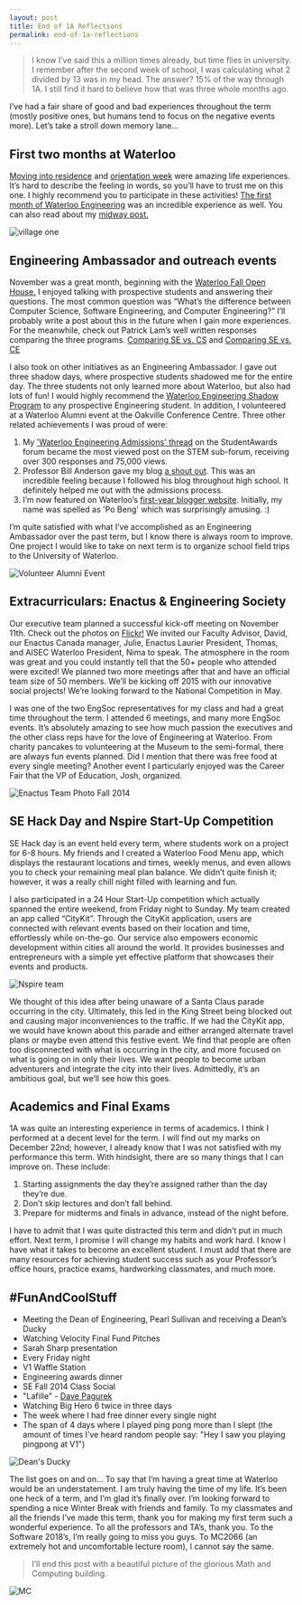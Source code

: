 ```yaml
---
layout: post
title: End of 1A Reflections
permalink: end-of-1a-reflections
---
```


>I know I’ve said this a million times already, but time flies in university. I remember after the second week of school, I was calculating what 2 divided by 13 was in my head. The answer? 15% of the way through 1A. I still find it hard to believe how that was three whole months ago.

I’ve had a fair share of good and bad experiences throughout the term (mostly positive ones, but humans tend to focus on the negative events more). Let’s take a stroll down memory lane…

## First two months at Waterloo

[Moving into residence](/residence-move-in-day) and [orientation week](/orientation-week-at-waterloo) were amazing life experiences. It’s hard to describe the feeling in words, so you’ll have to trust me on this one. I highly recommend you to participate in these activities! [The first month of Waterloo Engineering](/first-month-of-waterloo-engineering) was an incredible experience as well. You can also read about my [midway post.](/halfway-through-1a-waterloo-engineering)

![village one](/assets/village1.png)

## Engineering Ambassador and outreach events

November was a great month, beginning with the [Waterloo Fall Open House.](/waterloo-open-house-fall-2014) I enjoyed talking with prospective students and answering their questions. The most common question was “What’s the difference between Computer Science, Software Engineering, and Computer Engineering?” I’ll probably write a post about this in the future when I gain more experiences. For the meanwhile, check out Patrick Lam’s well written responses comparing the three programs. [Comparing SE vs. CS](https://uwaterloo.ca/software-engineering/future-undergraduate-students/comparing-bse-bcs) and [Comparing SE vs. CE](https://uwaterloo.ca/software-engineering/future-undergraduate-students/comparing-bse-basc-comp-eng)

I also took on other initiatives as an Engineering Ambassador. I gave out three shadow days, where prospective students shadowed me for the entire day. The three students not only learned more about Waterloo, but also had lots of fun! I would highly recommend the [Waterloo Engineering Shadow Program](https://uwaterloo.ca/engineering-student-ambassadors/shadow-program) to any prospective Engineering student. In addition, I volunteered at a Waterloo Alumni event at the Oakville Conference Centre. Three other related achievements I was proud of were:

1. My ['Waterloo Engineering Admissions' thread](https://yconic.com/discussion/waterloo-engineering-admission-2015/t44500) on the StudentAwards forum became the most viewed post on the STEM sub-forum, receiving over 300 responses and 75,000 views.
1. Professor Bill Anderson gave my blog [a shout out](https://profbillanderson.wordpress.com/2014/10/09/first-month-of-waterloo-engineering-bo-pengs-world/). This was an incredible feeling because I followed his blog throughout high school. It definitely helped me out with the admissions process.
1. I’m now featured on Waterloo’s [first-year blogger website](https://uwaterloo.ca/find-out-more/student-life/student-blogs). Initially, my name was spelled as 'Po Beng' which was surprisingly amusing. :)

I’m quite satisfied with what I’ve accomplished as an Engineering Ambassador over the past term, but I know there is always room to improve. One project I would like to take on next term is to organize school field trips to the University of Waterloo.

![Volunteer Alumni Event](/assets/volunteer-alumni.png)

## Extracurriculars: Enactus & Engineering Society

Our executive team planned a successful kick-off meeting on November 11th. Check out the photos on [Flickr!](https://www.flickr.com/photos/79155431@N08/sets/72157647155979824/) We invited our Faculty Advisor, David, our Enactus Canada manager, Julie, Enactus Laurier President, Thomas, and AISEC Waterloo President, Nima to speak. The atmosphere in the room was great and you could instantly tell that the 50+ people who attended were excited! We planned two more meetings after that and have an official team size of 50 members. We’ll be kicking off 2015 with our innovative social projects! We’re looking forward to the National Competition in May.

I was one of the two EngSoc representatives for my class and had a great time throughout the term. I attended 6 meetings, and many more EngSoc events. It’s absolutely amazing to see how much passion the executives and the other class reps have for the love of Engineering at Waterloo. From charity pancakes to volunteering at the Museum to the semi-formal, there are always fun events planned. Did I mention that there was free food at every single meeting? Another event I particularly enjoyed was the Career Fair that the VP of Education, Josh, organized.

![Enactus Team Photo Fall 2014](/assets/enactus-team-fall-2014.png)

## SE Hack Day and Nspire Start-Up Competition

SE Hack day is an event held every term, where students work on a project for 6-8 hours. My friends and I created a Waterloo Food Menu app, which displays the restaurant locations and times, weekly menus, and even allows you to check your remaining meal plan balance. We didn’t quite finish it; however, it was a really chill night filled with learning and fun.

I also participated in a 24 Hour Start-Up competition which actually spanned the entire weekend, from Friday night to Sunday. My team created an app called “CityKit”. Through the CityKit application, users are connected with relevant events based on their location and time, effortlessly while on-the-go. Our service also empowers economic development within cities all around the world. It provides businesses and entrepreneurs with a simple yet effective platform that showcases their events and products.

![Nspire team](/assets/nspire-hack.png)

We thought of this idea after being unaware of a Santa Claus parade occurring in the city. Ultimately, this led in the King Street being blocked out and causing major inconveniences to the traffic. If we had the CityKit app, we would have known about this parade and either arranged alternate travel plans or maybe even attend this festive event. We find that people are often too disconnected with what is occurring in the city, and more focused on what is going on in only their lives. We want people to become urban adventurers and integrate the city into their lives. Admittedly, it’s an ambitious goal, but we’ll see how this goes.

## Academics and Final Exams

1A was quite an interesting experience in terms of academics. I think I performed at a decent level for the term. I will find out my marks on December 22nd; however, I already know that I was not satisfied with my performance this term. With hindsight, there are so many things that I can improve on. These include:

1. Starting assignments the day they’re assigned rather than the day they’re due.
1. Don’t skip lectures and don’t fall behind.
1. Prepare for midterms and finals in advance, instead of the night before.

I have to admit that I was quite distracted this term and didn’t put in much effort. Next term, I promise I will change my habits and work hard. I know I have what it takes to become an excellent student. I must add that there are many resources for achieving student success such as your Professor’s office hours, practice exams, hardworking classmates, and much more.

## #FunAndCoolStuff

* Meeting the Dean of Engineering, Pearl Sullivan and receiving a Dean’s Ducky
* Watching Velocity Final Fund Pitches
* Sarah Sharp presentation
* Every Friday night
* V1 Waffle Station
* Engineering awards dinner
* SE Fall 2014 Class Social
* "Lafille" - [Dave Pagurek](http://davepagurek.com/)
* Watching Big Hero 6 twice in three days
* The week where I had free dinner every single night
* The span of 4 days where I played ping pong more than I slept (the amount of times I’ve heard random people say: "Hey I saw you playing pingpong at V1")

![Dean's Ducky](/assets/deans-ducky.png)

The list goes on and on… To say that I’m having a great time at Waterloo would be an understatement. I am truly having the time of my life. It’s been one heck of a term, and I’m glad it’s finally over. I’m looking forward to spending a nice Winter Break with friends and family. To my classmates and all the friends I’ve made this term, thank you for making my first term such a wonderful experience. To all the professors and TA’s, thank you. To the Software 2018’s, I’m really going to miss you guys. To MC2066 (an extremely hot and uncomfortable lecture room), I cannot say the same.

>I’ll end this post with a beautiful picture of the glorious Math and Computing building.

![MC](/assets/mc1.png)
